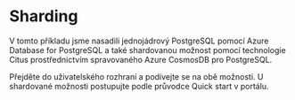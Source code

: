 # Sharding
V tomto příkladu jsme nasadili jednojádrový PostgreSQL pomocí Azure Database for PostgreSQL a také shardovanou možnost pomocí technologie Citus prostřednictvím spravovaného Azure CosmosDB pro PostgreSQL.

Přejděte do uživatelského rozhraní a podívejte se na obě možnosti. U shardované možnosti postupujte podle průvodce Quick start v portálu.